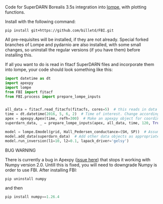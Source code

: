Code for SuperDARN Borealis 3.5s integration into [lompe](https://github.com/klaundal/lompe), with plotting functions.

Install with the following command:

```
pip install git+https://github.com/billetd/FBI.git
```

All pre-requisites will be installed, if they are not already. Special forked branches of Lompe and pydarnio are also installed, with some small changes, so uninstall the regular versions (if you have them) before installing this.

If all you want to do is read in fitacf SuperDARN files and incorporate them into lompe, your code should look something like this:
```python
import datetime as dt
import apexpy
import lompe
from FBI import fitacf
from FBI.process import prepare_lompe_inputs


all_data = fitacf.read_fitacfs(fitacfs, cores=5)  # this reads in data from a list of fitacf files you make
time = dt.datetime(2016, 5, 6, 2)  # Time of interest. Change accordingly.
apex = apexpy.Apex(time, refh=300)  # Make an apexpy object for coordinate transforms 
superdarn_data, _ = prepare_lompe_inputs(apex, all_data, time, 120, True)  # Make the lompe data object

model = lompe.Emodel(grid, Hall_Pedersen_conductance=(SH, SP))  # Assuming you’ve already defined conductances and have your own grid set up
model.add_data(superdarn_data)  # Add other data objects as appropriate
model.run_inversion(l1=10, l2=0.1, lapack_driver='gelsy')
```

BUG WARNING

There is currently a bug in Apexpy ([issue here](https://github.com/aburrell/apexpy/issues/134)) that stops it working with Numpy version 2.0. Untill this is fixed, you will need to downgrade Numpy is order to use FBI. After installing FBI:
```python 
pip uninstall numpy
``` 
and then 
```python 
pip install numpy==1.26.4
``` 
